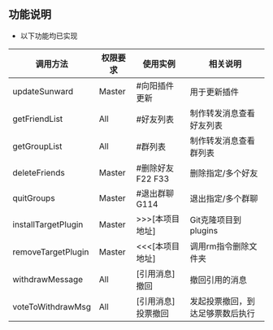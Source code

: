 ## 功能说明

* 以下功能均已实现

| 调用方法 | 权限要求 | 使用实例 | 相关说明 |
| ------ | ----- | ------ | --- |
| updateSunward | Master | #向阳插件更新 | 用于更新插件 |
| getFriendList | All | #好友列表 | 制作转发消息查看好友列表 |
| getGroupList | All | #群列表 | 制作转发消息查看群列表 |
| deleteFriends | Master | #删除好友F22 F33 | 删除指定/多个好友 |
| quitGroups | Master | #退出群聊G114 | 退出指定/多个群聊 |
| installTargetPlugin | Master | >>>[本项目地址] | Git克隆项目到plugins |
| removeTargetPlugin | Master | <<<[本项目地址] | 调用rm指令删除文件夹 |
| withdrawMessage | All | [引用消息]撤回 | 撤回引用的消息 |
| voteToWithdrawMsg | All | [引用消息]投票撤回 | 发起投票撤回，到达足够票数后执行 |